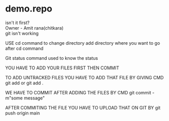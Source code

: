 # demo.repo
isn't it first?<br>
Owner - Amit rana(chitkara)<br>
git isn't working

USE cd command to change directory add directory where you want to go after cd command

Git status command used to know the status 

YOU HAVE TO ADD YOUR FILES FIRST THEN COMMIT 


TO ADD UNTRACKED FILES YOU HAVE TO ADD THAT FILE BY GIVING CMD git add <file name> or git add .

WE HAVE TO COMMIT AFTER ADDING THE FILES BY CMD git commit -m"some message"

AFTER COMMITING THE FILE YOU HAVE TO UPLOAD THAT ON GIT BY git push origin main

